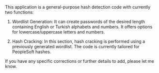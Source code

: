 This application is a general-purpose hash detection code with currently two functions:

1. Wordlist Generation: It can create passwords of the desired length containing English or Turkish alphabets and numbers. It offers options for lowercase/uppercase letters and numbers.

2. Hash Cracking: In this section, hash cracking is performed using a previously generated wordlist. The code is currently tailored for PeopleSoft hashes.

If you have any specific corrections or further details to add, please let me know.
